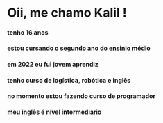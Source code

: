 # Oii, me chamo Kalil ! 

<h4>tenho 16 anos
<h4>estou cursando o segundo ano do ensinio médio
<h4>em 2022 eu fui jovem aprendiz 
<h4>tenho curso de logística, robótica e inglês
<h4>no momento estou fazendo curso de programador
<h4>meu inglês é nivel intermediario 
